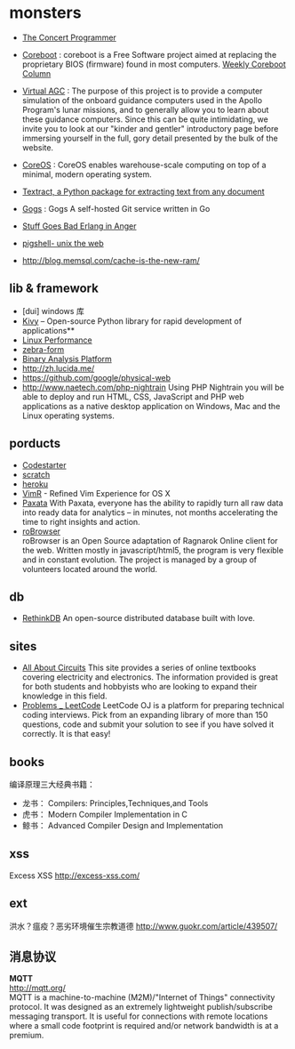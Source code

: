 monsters
========

- [The Concert Programmer](https://www.youtube.com/watch?v=yY1FSsUV-8c)  
- [Coreboot](http://www.coreboot.org/) : coreboot is a Free Software project aimed at replacing the proprietary BIOS (firmware) found in most computers. [Weekly Coreboot Column](http://lennartb.home.xs4all.nl/coreboot/coreboot.html)  
- [Virtual AGC](http://www.ibiblio.org/apollo/index.html) : The purpose of this project is to provide a computer simulation of the onboard guidance computers used in the Apollo Program's lunar missions, and to generally allow you to learn about these guidance computers.  Since this can be quite intimidating, we invite you to look at our "kinder and gentler" introductory page before immersing yourself in the full, gory detail presented by the bulk of the website.  
- [CoreOS](https://coreos.com/) : CoreOS enables warehouse-scale computing on top of a minimal, modern operating system.
- [Textract, a Python package for extracting text from any document](http://datascopeanalytics.com/what-we-think/2014/07/27/extract-text-from-any-document-no-muss-no-fuss)
- [Gogs](https://github.com/gogits/gogs/) : Gogs A self-hosted Git service written in Go
- [Stuff Goes Bad Erlang in Anger](http://www.erlang-in-anger.com/)  

- [pigshell- unix the web](http://pigshell.com/)
- http://blog.memsql.com/cache-is-the-new-ram/  

## lib & framework

- [dui] windows 库  
- [Kivy](http://kivy.org/) – Open-source Python library for rapid development of applications**  
- [Linux Performance](http://www.brendangregg.com/linuxperf.html)  
- [zebra-form](http://stefangabos.ro/php-libraries/zebra-form/)  
- [Binary Analysis Platform](http://bap.ece.cmu.edu/)
- http://zh.lucida.me/  
- https://github.com/google/physical-web  
- http://www.naetech.com/php-nightrain  Using PHP Nightrain you will be able to deploy and run HTML, CSS, JavaScript and PHP web applications as a native desktop application on Windows, Mac and the Linux operating systems. 


## porducts

- [Codestarter](https://codestarter.org/)  
- [scratch](http://scratch.mit.edu/)  
- [heroku](https://www.heroku.com/)  
- [VimR](http://vimr.org/) - Refined Vim Experience for OS X  
- [Paxata](http://www.paxata.com/) With Paxata, everyone has the ability to rapidly turn all raw data into ready data for analytics – in minutes, not months accelerating the time to right insights and action.  
- [roBrowser](https://github.com/vthibault/roBrowser)  
roBrowser is an Open Source adaptation of Ragnarok Online client for the web. Written mostly in javascript/html5, the program is very flexible and in constant evolution. The project is managed by a group of volunteers located around the world.

## db

- [RethinkDB](http://rethinkdb.com/) An open-source distributed database built with love.  

## sites

- [All About Circuits](http://www.allaboutcircuits.com/) This site provides a series of online textbooks covering electricity and electronics. The information provided is great for both students and hobbyists who are looking to expand their knowledge in this field.
- [Problems _ LeetCode](https://oj.leetcode.com/problems/) LeetCode OJ is a platform for preparing technical coding interviews. Pick from an expanding library of more than 150 questions, code and submit your solution to see if you have solved it correctly. It is that easy! 

## books

编译原理三大经典书籍：  
- 龙书： Compilers: Principles,Techniques,and Tools  
- 虎书： Modern Compiler Implementation in C  
- 鲸书： Advanced Compiler Design and Implementation  

## xss

Excess XSS  http://excess-xss.com/  

## ext 

洪水？瘟疫？恶劣环境催生宗教道德 http://www.guokr.com/article/439507/  

## 消息协议

**MQTT**  
http://mqtt.org/  
MQTT is a machine-to-machine (M2M)/"Internet of Things" connectivity protocol. It was designed as an extremely lightweight publish/subscribe messaging transport. It is useful for connections with remote locations where a small code footprint is required and/or network bandwidth is at a premium.

